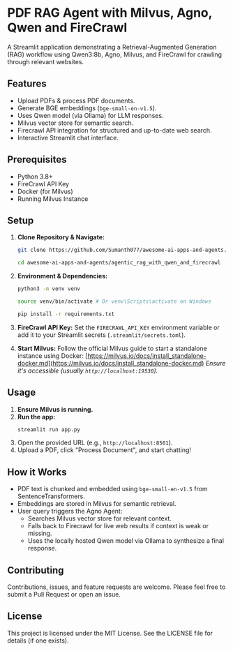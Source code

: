 # PDF RAG Agent with Milvus, Agno, Qwen and FireCrawl

A Streamlit application demonstrating a Retrieval-Augmented Generation (RAG) workflow using Qwen3:8b, Agno, Milvus, and FireCrawl for crawling through relevant websites.

## Features

- Upload PDFs & process PDF documents.
- Generate BGE embeddings (`bge-small-en-v1.5`).
- Uses Qwen model (via Ollama) for LLM responses.
- Milvus vector store for semantic search.
- Firecrawl API integration for structured and up-to-date web search.
- Interactive Streamlit chat interface.

## Prerequisites

- Python 3.8+
- FireCrawl API Key
- Docker (for Milvus)
- Running Milvus Instance

## Setup

1.  **Clone Repository & Navigate:**
    ```bash
    git clone https://github.com/Sumanth077/awesome-ai-apps-and-agents.git

    cd awesome-ai-apps-and-agents/agentic_rag_with_qwen_and_firecrawl
    ```

2.  **Environment & Dependencies:**
    ```bash
    python3 -m venv venv

    source venv/bin/activate # Or venv\Scripts\activate on Windows

    pip install -r requirements.txt
    ```

3.  **FireCrawl API Key:**
    Set the `FIRECRAWL_API_KEY` environment variable or add it to your Streamlit secrets (`.streamlit/secrets.toml`).

4.  **Start Milvus:**
    Follow the official Milvus guide to start a standalone instance using Docker:
    [https://milvus.io/docs/install_standalone-docker.md](https://milvus.io/docs/install_standalone-docker.md)
    *Ensure it's accessible (usually `http://localhost:19530`).*

## Usage

1.  **Ensure Milvus is running.**
2.  **Run the app:**
    ```bash
    streamlit run app.py
    ```
3.  Open the provided URL (e.g., `http://localhost:8501`).
4.  Upload a PDF, click "Process Document", and start chatting!

## How it Works

- PDF text is chunked and embedded using `bge-small-en-v1.5` from SentenceTransformers.
- Embeddings are stored in Milvus for semantic retrieval.
- User query triggers the Agno Agent:
    - Searches Milvus vector store for relevant context.
    - Falls back to Firecrawl for live web results if context is weak or missing.
    - Uses the locally hosted Qwen model via Ollama to synthesize a final response.

## Contributing

Contributions, issues, and feature requests are welcome. Please feel free to submit a Pull Request or open an issue.

## License

This project is licensed under the MIT License. See the LICENSE file for details (if one exists). 